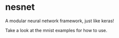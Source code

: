 # nesnet
A modular neural network framework, just like keras!

Take a look at the mnist examples for how to use.
